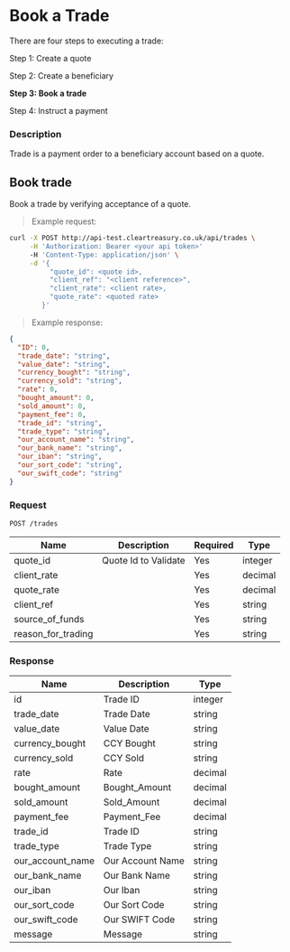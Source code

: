 # Book a Trade

There are four steps to executing a trade:

Step 1: Create a quote

Step 2: Create a beneficiary

**Step 3: Book a trade**

Step 4: Instruct a payment

### Description

Trade is a payment order to a beneficiary account based on a quote. <!-- TODO: Once created then a trade needs to be funded during next 5 working days. In the event that it does not, it will get automatically cancelled. -->

## Book trade

Book a trade by verifying acceptance of a quote.

> Example request:

```bash
curl -X POST http://api-test.cleartreasury.co.uk/api/trades \
     -H 'Authorization: Bearer <your api token>'
     -H 'Content-Type: application/json' \
     -d '{
          "quote_id": <quote id>,
          "client_ref": "<client reference>",
          "client_rate": <client rate>,
          "quote_rate": <quoted rate>
        }'
```

> Example response:

```json
{
  "ID": 0,
  "trade_date": "string",
  "value_date": "string",
  "currency_bought": "string",
  "currency_sold": "string",
  "rate": 0,
  "bought_amount": 0,
  "sold_amount": 0,
  "payment_fee": 0,
  "trade_id": "string",
  "trade_type": "string",
  "our_account_name": "string",
  "our_bank_name": "string",
  "our_iban": "string",
  "our_sort_code": "string",
  "our_swift_code": "string"
}
```

### Request

`POST /trades`

| Name               | Description          | Required | Type    |
| ------------------ | -------------------- | -------- | ------- |
| quote_id           | Quote Id to Validate | Yes      | integer |
| client_rate        |                      | Yes      | decimal |
| quote_rate         |                      | Yes      | decimal |
| client_ref         |                      | Yes      | string  |
| source_of_funds    |                      | Yes      | string  |
| reason_for_trading |                      | Yes      | string  |

### Response

| Name             | Description      | Type    |
| ---------------- | ---------------- | ------- |
| id               | Trade ID         | integer |
| trade_date       | Trade Date       | string  |
| value_date       | Value Date       | string  |
| currency_bought  | CCY Bought       | string  |
| currency_sold    | CCY Sold         | string  |
| rate             | Rate             | decimal |
| bought_amount    | Bought_Amount    | decimal |
| sold_amount      | Sold_Amount      | decimal |
| payment_fee      | Payment_Fee      | decimal |
| trade_id         | Trade ID         | string  |
| trade_type       | Trade Type       | string  |
| our_account_name | Our Account Name | string  |
| our_bank_name    | Our Bank Name    | string  |
| our_iban         | Our Iban         | string  |
| our_sort_code    | Our Sort Code    | string  |
| our_swift_code   | Our SWIFT Code   | string  |
| message          | Message          | string  |

